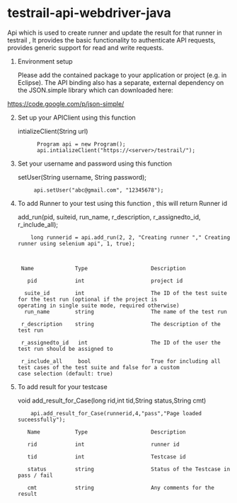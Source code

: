 # testrail-api-webdriver-java
Api which is used to create runner and update the result for that runner in testrail , It provides the basic functionality to authenticate API requests, provides generic support for read and write requests.

1. Environment setup
    
    Please add the contained package to your application or project (e.g. in Eclipse). The API binding also has a separate, external dependency on the JSON.simple library which can downloaded here:

https://code.google.com/p/json-simple/

2. Set up your APIClient using this function 

   intializeClient(String url)
   
   
             Program api = new Program();
             api.intializeClient("https://<server>/testrail/");
        
3. Set your username and password using this function

   setUser(String username, String password);
   
  
            api.setUser("abc@gmail.com", "12345678");
       
4. To add Runner to your test using this function , this will return Runner id 

   add_run(pid, suiteid, run_name, r_description, r_assignedto_id, r_include_all);
   
           long runnerid = api.add_run(2, 2, "Creating runner "," Creating runner using selenium api", 1, true);
   
   
   
        Name	         Type	                 Description
   
          pid            int                     project id 
   
         suite_id	     int	                 The ID of the test suite for the test run (optional if the project is                                                          operating in single suite mode, required otherwise)
         run_name	     string	                 The name of the test run
   
        r_description	 string	                 The description of the test run

        r_assignedto_id	  int	                 The ID of the user the test run should be assigned to

        r_include_all     bool	                 True for including all test cases of the test suite and false for a custom                                                    case selection (default: true)

5. To add result for your testcase

     void add_result_for_Case(long rid,int tid,String status,String cmt)
       
           api.add_result_for_Case(runnerid,4,"pass","Page loaded suceessfully");
    
          Name	         Type	                 Description
   
          rid            int                     runner id 
   
          tid	         int	                 Testcase id
          
          status	     string	                 Status of the Testcase in pass / fail
            
          cmt	         string	                 Any comments for the result 
   
   
  
   
